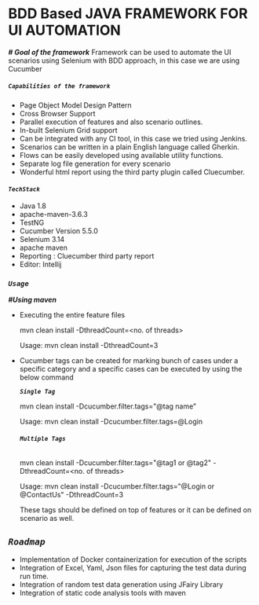 # BDD Based JAVA FRAMEWORK FOR UI AUTOMATION

_**# Goal of the framework**_
Framework can be used to automate the UI scenarios using Selenium with BDD approach, in this case we are using Cucumber

##### **_`Capabilities of the framework`_**
*   Page Object Model Design Pattern
*   Cross Browser Support
*   Parallel execution of features and also scenario outlines.
*   In-built Selenium Grid support
*   Can be integrated with any CI tool, in this case we tried using Jenkins.
*   Scenarios can be written in a plain English language called Gherkin.
*   Flows can be easily developed using available utility functions.
*   Separate log file generation for every scenario
*   Wonderful html report using the third party plugin called Cluecumber. 

#### **_`TechStack`_**
*   Java 1.8
*   apache-maven-3.6.3
*   TestNG
*   Cucumber Version 5.5.0
*   Selenium 3.14
*   apache maven
*   Reporting : Cluecumber third party report
*   Editor: Intellij

### **_`Usage`_**
**_#Using maven_**
*   Executing the entire feature files
    
    mvn clean install -DthreadCount=<no. of threads>
    
    Usage:
    mvn clean install -DthreadCount=3
    
*   Cucumber tags can be created for marking bunch of cases under a specific category and a specific
    cases can be executed by using the below command
    
    **_`Single Tag`_**
    
    mvn clean install -Dcucumber.filter.tags="@tag name"
    
    Usage:
    mvn clean install -Dcucumber.filter.tags=@Login
    
    ###### **_`Multiple Tags`_**
    
    mvn clean install -Dcucumber.filter.tags="@tag1 or @tag2" -DthreadCount=<no. of threads>
        
    Usage:
    mvn clean install -Dcucumber.filter.tags="@Login or @ContactUs" -DthreadCount=3
    
    These tags should be defined on top of features or it can be defined on scenario as well.
    
## **_`Roadmap`_**
*   Implementation of Docker containerization for execution of the scripts
*   Integration of Excel, Yaml, Json files for capturing the test data during run time.
*   Integration of random test data generation using JFairy Library
*   Integration of static code analysis tools with maven
    


